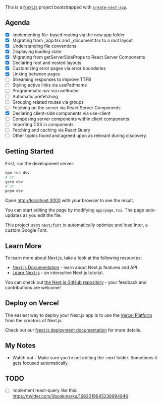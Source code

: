 This is a [Next.js](https://nextjs.org/) project bootstrapped with [`create-next-app`](https://github.com/vercel/next.js/tree/canary/packages/create-next-app).

## Agenda

- [x] Implementing file-based routing via the new app folder
- [x] Migrating from \_app.tsx and \_document.tsx to a root layout
- [x] Understanding file conventions
- [x] Displaying loading state
- [x] Migrating from getServerSideProps to React Server Components
- [x] Declaring root and nested layouts
- [x] Customizing error pages via error boundaries
- [x] Linking between pages
- [ ] Streaming responses to improve TTFB
- [ ] Styling active links via usePathname
- [ ] Programmatic nav via useRouter
- [ ] Automatic prefetching
- [ ] Grouping related routes via groups
- [ ] Fetching on the server via React Server Components
- [x] Declaring client-side components via use-client
- [ ] Composing server components within client components
- [ ] Importing CSS in components
- [ ] Fetching and caching via React Query
- [ ] Other topics found and agreed upon as relevant during discovery.

## Getting Started

First, run the development server:

```bash
npm run dev
# or
yarn dev
# or
pnpm dev
```

Open [http://localhost:3000](http://localhost:3000) with your browser to see the result.

You can start editing the page by modifying `app/page.tsx`. The page auto-updates as you edit the file.

This project uses [`next/font`](https://nextjs.org/docs/basic-features/font-optimization) to automatically optimize and load Inter, a custom Google Font.

## Learn More

To learn more about Next.js, take a look at the following resources:

- [Next.js Documentation](https://nextjs.org/docs) - learn about Next.js features and API.
- [Learn Next.js](https://nextjs.org/learn) - an interactive Next.js tutorial.

You can check out [the Next.js GitHub repository](https://github.com/vercel/next.js/) - your feedback and contributions are welcome!

## Deploy on Vercel

The easiest way to deploy your Next.js app is to use the [Vercel Platform](https://vercel.com/new?utm_medium=default-template&filter=next.js&utm_source=create-next-app&utm_campaign=create-next-app-readme) from the creators of Next.js.

Check out our [Next.js deployment documentation](https://nextjs.org/docs/deployment) for more details.

## My Notes

- Watch out - Make sure you're not editing the .next folder. Sometimes it gets focused automatically.

## TODO

- [ ] Implement react-query like this: https://twitter.com/i/bookmarks/1682019945238994946
